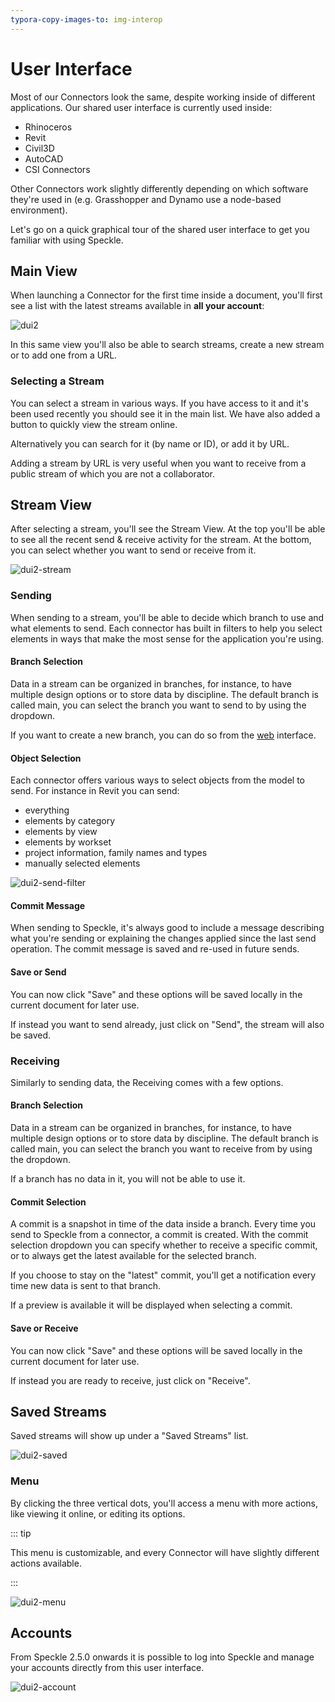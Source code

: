 ```yaml
---
typora-copy-images-to: img-interop
---
```


# User Interface

Most of our Connectors look the same, despite working inside of different applications. Our shared user interface is currently used inside:

- Rhinoceros
- Revit
- Civil3D
- AutoCAD
- CSI Connectors

Other Connectors work slightly differently depending on which software they're used in (e.g. Grasshopper and Dynamo use a node-based environment).

Let's go on a quick graphical tour of the shared user interface to get you familiar with using Speckle.

## Main View

When launching a Connector for the first time inside a document, you'll first see a list with the latest streams available in **all your account**:

![dui2](https://user-images.githubusercontent.com/2679513/159477337-7df363f5-4d72-419f-9a67-c880b84242e6.gif)

In this same view you'll also be able to search streams, create a new stream or to add one from a URL.

### Selecting a Stream

You can select a stream in various ways. If you have access to it and it's been used recently you should see it in the main list.
We have also added a button to quickly view the stream online.

Alternatively you can search for it (by name or ID), or add it by URL.

Adding a stream by URL is very useful when you want to receive from a public stream of which you are not a collaborator.

## Stream View

After selecting a stream, you'll see the Stream View.
At the top you'll be able to see all the recent send & receive activity for the stream.
At the bottom, you can select whether you want to send or receive from it.

![dui2-stream](https://user-images.githubusercontent.com/2679513/159477977-6468748a-e73b-4be6-924b-00cb08121efb.gif)

### Sending

When sending to a stream, you'll be able to decide which branch to use and what elements to send.
Each connector has built in filters to help you select elements in ways that make the most sense for the application you're using.

#### Branch Selection

Data in a stream can be organized in branches, for instance, to have multiple design options or to store data by discipline.
The default branch is called main, you can select the branch you want to send to by using the dropdown.

If you want to create a new branch, you can do so from the [web](./web) interface.

#### Object Selection

Each connector offers various ways to select objects from the model to send.
For instance in Revit you can send:

- everything
- elements by category
- elements by view
- elements by workset
- project information, family names and types
- manually selected elements

![dui2-send-filter](https://user-images.githubusercontent.com/2679513/139485797-bd26ef1c-9366-43a2-b14b-9c6f14dbb9bd.gif)

#### Commit Message

When sending to Speckle, it's always good to include a message describing what you're sending or explaining the changes applied since the last send operation.
The commit message is saved and re-used in future sends.

#### Save or Send

You can now click "Save" and these options will be saved locally in the current document for later use.

If instead you want to send already, just click on "Send", the stream will also be saved.

### Receiving

Similarly to sending data, the Receiving comes with a few options.

#### Branch Selection

Data in a stream can be organized in branches, for instance, to have multiple design options or to store data by discipline.
The default branch is called main, you can select the branch you want to receive from by using the dropdown.

If a branch has no data in it, you will not be able to use it.

#### Commit Selection

A commit is a snapshot in time of the data inside a branch. Every time you send to Speckle from a connector, a commit is created.
With the commit selection dropdown you can specify whether to receive a specific commit, or to always get the latest available for the selected branch.

If you choose to stay on the "latest" commit, you'll get a notification every time new data is sent to that branch.

If a preview is available it will be displayed when selecting a commit.

#### Save or Receive

You can now click "Save" and these options will be saved locally in the current document for later use.

If instead you are ready to receive, just click on "Receive".

## Saved Streams

Saved streams will show up under a "Saved Streams" list.

![dui2-saved](https://user-images.githubusercontent.com/2679513/159479002-ea661bad-4f43-46f9-a810-8a4780c8a056.gif)

### Menu

By clicking the three vertical dots, you'll access a menu with more actions, like viewing it online, or editing its options.

::: tip

This menu is customizable, and every Connector will have slightly different actions available.

:::

![dui2-menu](https://user-images.githubusercontent.com/2679513/159479330-0134c4ea-78fb-4d05-bb6e-e76a46bc07af.gif)

## Accounts

From Speckle 2.5.0 onwards it is possible to log into Speckle and manage your accounts directly from this user interface.

![dui2-account](https://user-images.githubusercontent.com/2679513/159479841-3cb0f858-4107-4550-bde8-abbeb1415924.gif)

